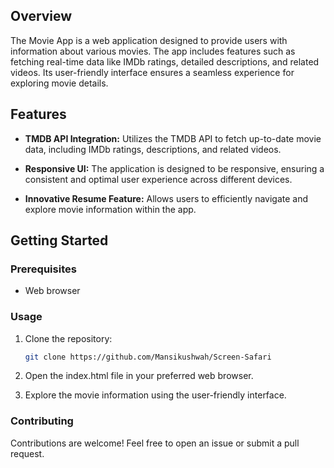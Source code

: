 ## Overview

The Movie App is a web application designed to provide users with information about various movies. The app includes features such as fetching real-time data like IMDb ratings, detailed descriptions, and related videos. Its user-friendly interface ensures a seamless experience for exploring movie details.

## Features

- **TMDB API Integration:** Utilizes the TMDB API to fetch up-to-date movie data, including IMDb ratings, descriptions, and related videos.

- **Responsive UI:** The application is designed to be responsive, ensuring a consistent and optimal user experience across different devices.

- **Innovative Resume Feature:** Allows users to efficiently navigate and explore movie information within the app.

## Getting Started

### Prerequisites

- Web browser

### Usage

1. Clone the repository:

   ```bash
   git clone https://github.com/Mansikushwah/Screen-Safari

2. Open the index.html file in your preferred web browser.

3. Explore the movie information using the user-friendly interface.

### Contributing
Contributions are welcome! Feel free to open an issue or submit a pull request.
